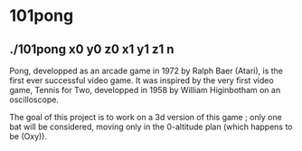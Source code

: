 101pong
===================

./101pong x0 y0 z0 x1 y1 z1 n
----------------------------------------

Pong, developped as an arcade game in 1972 by Ralph Baer (Atari), is the first
ever successful video game. It was inspired by the very first video game,
Tennis for Two, developped in 1958 by William Higinbotham on an oscilloscope.

The goal of this project is to work on a 3d version of this game ;
only one bat will be considered, moving only in the 0-altitude plan (which happens to be (Oxy)).